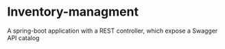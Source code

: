 # Inventory-managment
A spring-boot application with a REST controller, which expose a Swagger API catalog
